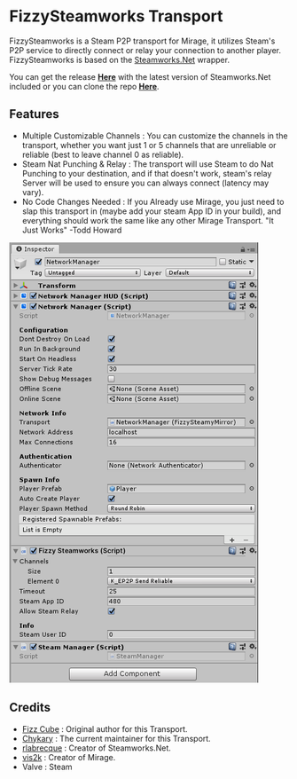 # FizzySteamworks Transport

FizzySteamworks is a Steam P2P transport for Mirage, it utilizes Steam's P2P service to directly connect or relay your connection to another player. FizzySteamworks is based on the [Steamworks.Net](https://github.com/rlabrecque/Steamworks.NET) wrapper.

You can get the release **[Here](https://github.com/Chykary/FizzySteamworks/releases)** with the latest version of Steamworks.Net included or you can clone the repo **[Here](https://github.com/Chykary/FizzySteamworks)**.

## Features

* Multiple Customizable Channels : You can customize the channels in the transport, whether you want just 1 or 5 channels that are unreliable or reliable (best to leave channel 0 as reliable).
* Steam Nat Punching & Relay : The transport will use Steam to do Nat Punching to your destination, and if that doesn't work, steam's relay Server will be used to ensure you can always connect (latency may vary).
* No Code Changes Needed : If you Already use Mirage, you just need to slap this transport in (maybe add your steam App ID in your build), and everything should work the same like any other Mirage Transport. "It Just Works" -Todd Howard

![The FizzySteamworks Transport component in the Inspector window](FizzySteamworks.PNG)

## Credits
* [Fizz Cube](https://github.com/FizzCube) : Original author for this Transport.
* [Chykary](https://github.com/Chykary/FizzySteamworks) : The current maintainer for this Transport.
* [rlabrecque](https://github.com/rlabrecque) : Creator of Steamworks.Net.
* [vis2k](https://github.com/vis2k) : Creator of Mirage.
* Valve : Steam
